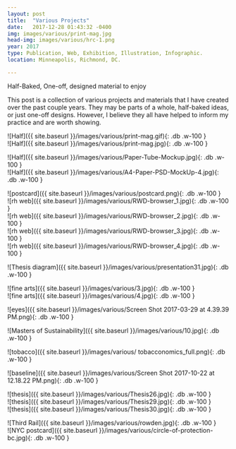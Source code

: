 ```yaml
---
layout: post
title:  "Various Projects"
date:   2017-12-28 01:43:32 -0400
img: images/various/print-mag.jpg
head-img: images/various/hrc-1.png
year: 2017
type: Publication, Web, Exhibition, Illustration, Infographic.  
location: Minneapolis, Richmond, DC.

---
```

<!--
![alt text]({{ site.baseurl }}/images/various/third-rail.jpg){: .cf .dib .w-two-third-ns .ba .b--white-20 } -->

<p class="alcove f4 f3-ns "> Half-Baked, One-off, designed material to enjoy </p>

This post is a collection of various projects and materials that I have created over the past couple years. They may be parts of a whole, half-baked ideas, or just one-off designs. However, I believe they all have helped to inform my practice and are worth showing.

<div class="fl w-50-l w-100 ph2 " markdown="1">
![Half]({{ site.baseurl }}/images/various/print-mag.gif){: .db .w-100 }
</div>
<div class="fl w-50-l w-100 ph2 " markdown="1">
![Half]({{ site.baseurl }}/images/various/print-mag.jpg){: .db .w-100 }
</div>



<!-- line -->
<p class=" mt0 w-100 dib bb mb5 pb3"/>

<div class="fl w-100 ph2 " markdown="1">
![Half]({{ site.baseurl }}/images/various/Paper-Tube-Mockup.jpg){: .db .w-100 }
</div>
<div class="fl w-100 ph2 " markdown="1">
![Half]({{ site.baseurl }}/images/various/A4-Paper-PSD-MockUp-4.jpg){: .db .w-100 }
</div>
<!-- line -->
<p class=" mt0 w-100 dib bb mb5 pb3"/>

<div class="fl w-100 ph2 " markdown="1">
![postcard]({{ site.baseurl }}/images/various/postcard.png){: .db .w-100 }
</div>


<div class="fl w-100 w-50-l ph2 " markdown="1">
![rh web]({{ site.baseurl }}/images/various/RWD-browser_1.jpg){: .db .w-100 }
</div>
<div class="fl w-100 w-50-l  ph2 " markdown="1">
![rh web]({{ site.baseurl }}/images/various/RWD-browser_2.jpg){: .db .w-100 }
</div>


<div class="fl w-100 w-50-l ph2 " markdown="1">
![rh web]({{ site.baseurl }}/images/various/RWD-browser_3.jpg){: .db .w-100 }
</div>
<div class="fl w-100 w-50-l ph2 " markdown="1">
![rh web]({{ site.baseurl }}/images/various/RWD-browser_4.jpg){: .db .w-100 }
</div>

<!-- line -->
<p class=" mt0 w-100 dib bb mb5 pb3"/>

<div class="fl w-100 ph2 " markdown="1">
![Thesis diagram]({{ site.baseurl }}/images/various/presentation31.jpg){: .db .w-100 }
</div>

<!-- line -->
<p class=" mt0 w-100 dib bb mb5 pb3"/>

<!-- flex box  -->
<!-- <div class="w-100 center flex-l flex-nowrap-l" markdown="1">
<div class="fl w-50-l w-100 ph2 " markdown="1">
![look here]({{ site.baseurl }}/images/various/6.jpg){: .db .w-100 }
</div>
<div class="flex-l flex-column" markdown="1">
<div class="fl w-100 ph2 flex-column " markdown="1">
![new americans]({{ site.baseurl }}/images/various/7.jpg){: .db .w-100 }
</div>
<div class="fl w-100 ph2 flex-column" markdown="1">
![new americans]({{ site.baseurl }}/images/various/8.jpg){: .db .w-100 }
</div>
</div>
</div> -->

<div class="fl w-100 w-50-l ph2 " markdown="1">
![fine arts]({{ site.baseurl }}/images/various/3.jpg){: .db .w-100 }
</div>
<div class="fl w-100 w-50-l ph2 " markdown="1">
![fine arts]({{ site.baseurl }}/images/various/4.jpg){: .db .w-100 }
</div>


<!-- line -->
<p class=" mt0 w-100 dib bb mb5 pb3"/>


<div class="fl w-100 ph2 " markdown="1">
![eyes]({{ site.baseurl }}/images/various/Screen Shot 2017-03-29 at 4.39.39 PM.png){: .db .w-100 }
</div>



<!-- line -->
<p class=" mt0 w-100 dib bb mb5 pb3"/>


<div class="fl w-100 ph2 " markdown="1">
![Masters of Sustainability]({{ site.baseurl }}/images/various/10.jpg){: .db .w-100 }
</div>

<!-- line -->
<p class=" mt0 w-100 dib bb mb5 pb3"/>

<div class="fl w-100 ph2 " markdown="1">
![tobacco]({{ site.baseurl }}/images/various/ tobacconomics_full.png){: .db .w-100 }
</div>


<!-- line -->
<p class=" mt0 w-100 dib bb mb5 pb3"/>


<div class="fl w-100 ph2 " markdown="1">
![baseline]({{ site.baseurl }}/images/various/Screen Shot 2017-10-22 at 12.18.22 PM.png){: .db .w-100 }
</div>


<!-- line -->
<p class=" mt0 w-100 dib bb mb5 pb3"/>


<div class="fl w-100 w-50-l ph2 " markdown="1">
![thesis]({{ site.baseurl }}/images/various/Thesis26.jpg){: .db .w-100 }
</div>
<div class="fl w-100 w-50-l ph2 " markdown="1">
![thesis]({{ site.baseurl }}/images/various/Thesis29.jpg){: .db .w-100 }
</div>
<div class="fl w-100 ph2 " markdown="1">
![thesis]({{ site.baseurl }}/images/various/Thesis30.jpg){: .db .w-100 }
</div>


<!-- line -->
<p class=" mt0 w-100 dib bb mb5 pb3"/>


<div class="fl w-100 w-50-l ph2 " markdown="1">
![Third Rail]({{ site.baseurl }}/images/various/rowden.jpg){: .db .w-100 }
</div>



<div class="fl w-100 w-50-l  ph2 " markdown="1">
![NYC postcard]({{ site.baseurl }}/images/various/circle-of-protection-bc.jpg){: .db .w-100 }
</div>



<!-- line -->
<p class=" mt0 w-100 dib bb mb5 pb3"/>
<!-- ~~~

~~~ -->
